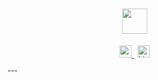 <h3 align="center"><img src="" width="50"></h3>
<h3 align="center"></h3>
<p align="center"></p>
<p align="center">
  <a href="https://anthonylai.dev">
    <img alt="anthonylai.dev" width="24px" src="https://img.icons8.com/dusk/64/000000/web.png"/>
  </a>&nbsp;
  <a href="https://www.linkedin.com/in/anthony-lai-rh/">
    <img alt="LinkedIn" width="24px" src="https://img.icons8.com/plasticine/100/000000/linkedin.png"/>
  </a>
</p>
---
